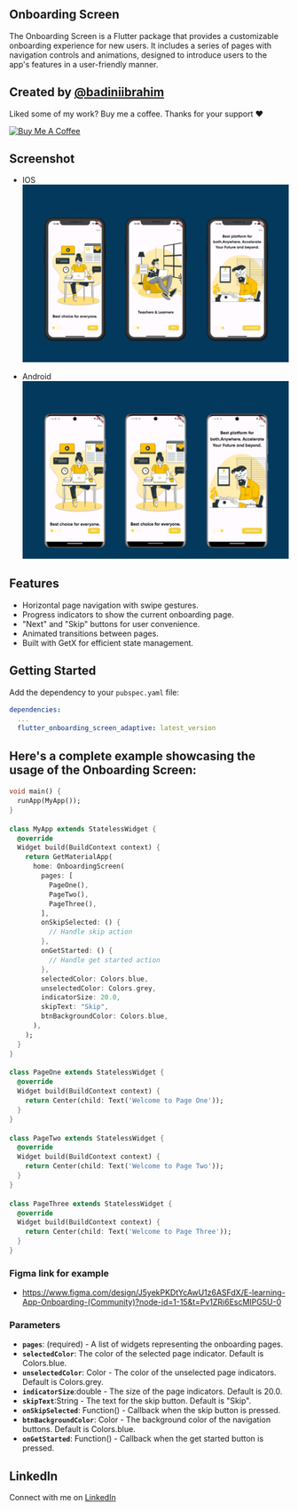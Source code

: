 <!--
This README describes the package. If you publish this package to pub.dev,
this README's contents appear on the landing page for your package.

For information about how to write a good package README, see the guide for
[writing package pages](https://dart.dev/guides/libraries/writing-package-pages).

For general information about developing packages, see the Dart guide for
[creating packages](https://dart.dev/guides/libraries/create-library-packages)
and the Flutter guide for
[developing packages and plugins](https://flutter.dev/developing-packages).
-->

## Onboarding Screen

The Onboarding Screen is a Flutter package that provides a customizable onboarding experience for new users. It includes a series of pages with navigation controls and animations, designed to introduce users to the app's features in a user-friendly manner.

## Created by [@badiniibrahim](https://github.com/badiniibrahim)

Liked some of my work? Buy me a coffee. Thanks for your support :heart:

<a href="https://buymeacoffee.com/yourusername" target="_blank"><img src="https://cdn.buymeacoffee.com/buttons/v2/default-blue.png" alt="Buy Me A Coffee" height=64></a>

## Screenshot

- IOS
  ![Onboarding Screen IOS](ios.jpeg)

- Android
  ![Onboarding Screen Android](android.jpeg)

## Features

- Horizontal page navigation with swipe gestures.
- Progress indicators to show the current onboarding page.
- "Next" and "Skip" buttons for user convenience.
- Animated transitions between pages.
- Built with GetX for efficient state management.

## Getting Started

Add the dependency to your `pubspec.yaml` file:

```yaml
dependencies:
  ...
  flutter_onboarding_screen_adaptive: latest_version
```

## Here's a complete example showcasing the usage of the Onboarding Screen:

```dart
void main() {
  runApp(MyApp());
}

class MyApp extends StatelessWidget {
  @override
  Widget build(BuildContext context) {
    return GetMaterialApp(
      home: OnboardingScreen(
        pages: [
          PageOne(),
          PageTwo(),
          PageThree(),
        ],
        onSkipSelected: () {
          // Handle skip action
        },
        onGetStarted: () {
          // Handle get started action
        },
        selectedColor: Colors.blue,
        unselectedColor: Colors.grey,
        indicatorSize: 20.0,
        skipText: "Skip",
        btnBackgroundColor: Colors.blue,
      ),
    );
  }
}

class PageOne extends StatelessWidget {
  @override
  Widget build(BuildContext context) {
    return Center(child: Text('Welcome to Page One'));
  }
}

class PageTwo extends StatelessWidget {
  @override
  Widget build(BuildContext context) {
    return Center(child: Text('Welcome to Page Two'));
  }
}

class PageThree extends StatelessWidget {
  @override
  Widget build(BuildContext context) {
    return Center(child: Text('Welcome to Page Three'));
  }
}

```

### Figma link for example

- https://www.figma.com/design/J5yekPKDtYcAwU1z6ASFdX/E-learning-App-Onboarding-(Community)?node-id=1-15&t=Pv1ZRi6EscMIPG5U-0

### Parameters

- **`pages`**: (required) - A list of widgets representing the onboarding pages.
- **`selectedColor`**: The color of the selected page indicator. Default is Colors.blue.
- **`unselectedColor`**: Color - The color of the unselected page indicators. Default is Colors.grey.
- **`indicatorSize`**:double - The size of the page indicators. Default is 20.0.
- **`skipText`**:String - The text for the skip button. Default is "Skip".
- **`onSkipSelected`**: Function() - Callback when the skip button is pressed.
- **`btnBackgroundColor`**: Color - The background color of the navigation buttons. Default is Colors.blue.
- **`onGetStarted`**: Function() - Callback when the get started button is pressed.

## LinkedIn

Connect with me on [LinkedIn](https://www.linkedin.com/in/badini-ibrahim-sawadogo-306b119b/)
